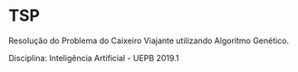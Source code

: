 # TSP

<p>Resolução do Problema do Caixeiro Viajante utilizando Algoritmo Genético.</p>
<p>Disciplina: Inteligência Artificial - UEPB 2019.1</p>
